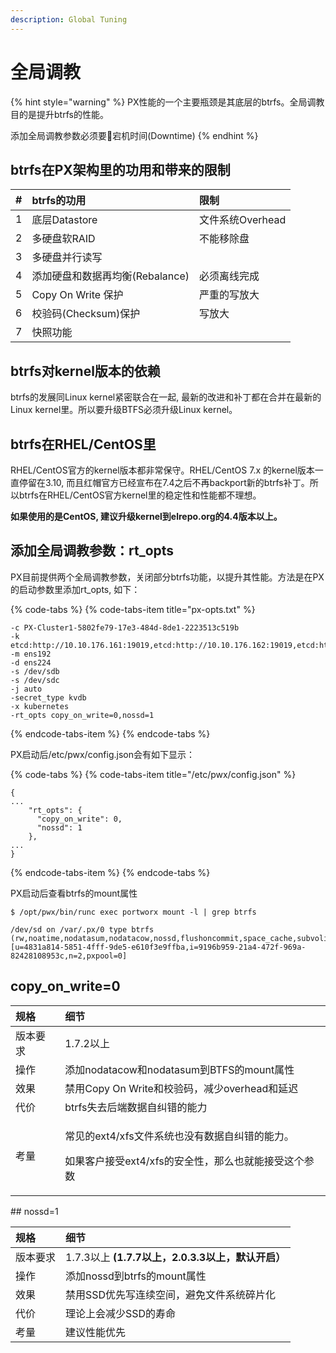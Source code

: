 ```yaml
---
description: Global Tuning
---
```


# 全局调教

{% hint style="warning" %}
PX性能的一个主要瓶颈是其底层的btrfs。全局调教目的是提升btrfs的性能。 

添加全局调教参数必须要宕机时间\(Downtime\)
{% endhint %}

## btrfs在PX架构里的功用和带来的限制

| \# | btrfs的功用 | 限制 |
| :--- | :--- | :--- |
| 1 | 底层Datastore | 文件系统Overhead |
| 2 | 多硬盘软RAID | 不能移除盘 |
| 3 | 多硬盘并行读写 |  |
| 4 | 添加硬盘和数据再均衡\(Rebalance\) | 必须离线完成 |
| 5 | Copy On Write 保护 | 严重的写放大 |
| 6 | 校验码\(Checksum\)保护 | 写放大 |
| 7 | 快照功能 |  |

## btrfs对kernel版本的依赖

btrfs的发展同Linux kernel紧密联合在一起, 最新的改进和补丁都在合并在最新的Linux kernel里。所以要升级BTFS必须升级Linux kernel。

## btrfs在RHEL/CentOS里

RHEL/CentOS官方的kernel版本都非常保守。RHEL/CentOS 7.x 的kernel版本一直停留在3.10, 而且红帽官方已经宣布在7.4之后不再backport新的btrfs补丁。所以btrfs在RHEL/CentOS官方kernel里的稳定性和性能都不理想。

**如果使用的是CentOS, 建议升级kernel到elrepo.org的4.4版本以上。** 

## 添加全局调教参数：rt\_opts

PX目前提供两个全局调教参数，关闭部分btrfs功能，以提升其性能。方法是在PX的启动参数里添加rt\_opts, 如下：

{% code-tabs %}
{% code-tabs-item title="px-opts.txt" %}
```text
-c PX-Cluster1-5802fe79-17e3-484d-8de1-2223513c519b
-k etcd:http://10.10.176.161:19019,etcd:http://10.10.176.162:19019,etcd:http://10.10.176.163:19019
-m ens192
-d ens224
-s /dev/sdb
-s /dev/sdc
-j auto
-secret_type kvdb
-x kubernetes
-rt_opts copy_on_write=0,nossd=1
```
{% endcode-tabs-item %}
{% endcode-tabs %}

PX启动后/etc/pwx/config.json会有如下显示：

{% code-tabs %}
{% code-tabs-item title="/etc/pwx/config.json" %}
```text
{
...
    "rt_opts": {
      "copy_on_write": 0,
      "nossd": 1
    },
...
}
```
{% endcode-tabs-item %}
{% endcode-tabs %}

PX启动后查看btrfs的mount属性

```text
$ /opt/pwx/bin/runc exec portworx mount -l | grep btrfs

/dev/sd on /var/.px/0 type btrfs 
(rw,noatime,nodatasum,nodatacow,nossd,flushoncommit,space_cache,subvolid=5,subvol=/) 
[u=4831a814-5851-4fff-9de5-e610f3e9ffba,i=9196b959-21a4-472f-969a-82428108953c,n=2,pxpool=0]
```

## copy\_on\_write=0

<table>
  <thead>
    <tr>
      <th style="text-align:left">&#x89C4;&#x683C;</th>
      <th style="text-align:left">&#x7EC6;&#x8282;</th>
    </tr>
  </thead>
  <tbody>
    <tr>
      <td style="text-align:left">&#x7248;&#x672C;&#x8981;&#x6C42;</td>
      <td style="text-align:left">1.7.2&#x4EE5;&#x4E0A;</td>
    </tr>
    <tr>
      <td style="text-align:left">&#x64CD;&#x4F5C;</td>
      <td style="text-align:left">&#x6DFB;&#x52A0;nodatacow&#x548C;nodatasum&#x5230;BTFS&#x7684;mount&#x5C5E;&#x6027;</td>
    </tr>
    <tr>
      <td style="text-align:left">&#x6548;&#x679C;</td>
      <td style="text-align:left">&#x7981;&#x7528;Copy On Write&#x548C;&#x6821;&#x9A8C;&#x7801;&#xFF0C;&#x51CF;&#x5C11;overhead&#x548C;&#x5EF6;&#x8FDF;</td>
    </tr>
    <tr>
      <td style="text-align:left">&#x4EE3;&#x4EF7;</td>
      <td style="text-align:left">btrfs&#x5931;&#x53BB;&#x540E;&#x7AEF;&#x6570;&#x636E;&#x81EA;&#x7EA0;&#x9519;&#x7684;&#x80FD;&#x529B;</td>
    </tr>
    <tr>
      <td style="text-align:left">&#x8003;&#x91CF;</td>
      <td style="text-align:left">
        <p>&#x5E38;&#x89C1;&#x7684;ext4/xfs&#x6587;&#x4EF6;&#x7CFB;&#x7EDF;&#x4E5F;&#x6CA1;&#x6709;&#x6570;&#x636E;&#x81EA;&#x7EA0;&#x9519;&#x7684;&#x80FD;&#x529B;&#x3002;</p>
        <p>&#x5982;&#x679C;&#x5BA2;&#x6237;&#x63A5;&#x53D7;ext4/xfs&#x7684;&#x5B89;&#x5168;&#x6027;&#xFF0C;&#x90A3;&#x4E48;&#x4E5F;&#x5C31;&#x80FD;&#x63A5;&#x53D7;&#x8FD9;&#x4E2A;&#x53C2;&#x6570;</p>
      </td>
    </tr>
  </tbody>
</table>## nossd=1

| 规格 | 细节 |
| :--- | :--- |
| 版本要求 | 1.7.3以上 **\(1.7.7以上，2.0.3.3以上，默认开启）** |
| 操作 | 添加nossd到btrfs的mount属性 |
| 效果 | 禁用SSD优先写连续空间，避免文件系统碎片化 |
| 代价 | 理论上会减少SSD的寿命 |
| 考量 | 建议性能优先 |

 

